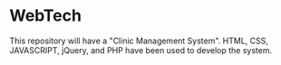 # WebTech
This repository will have a "Clinic Management System". HTML, CSS, JAVASCRIPT, jQuery, and PHP have been used to develop the system. 
